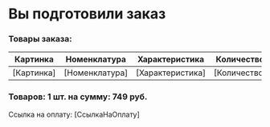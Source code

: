 # Вы подготовили заказ

### Товары заказа:

| Картинка   | Номенклатура   | Характеристика   | Количество   | Цена   | Сумма   |
| ---------- | -------------- | ---------------- | ------------ | ------ | ------- |
| [Картинка] | [Номенклатура] | [Характеристика] | [Количество] | [Цена] | [Сумма] |

### Товаров: 1 шт. на сумму: 749 руб.

Ссылка на оплату: [СсылкаНаОплату]